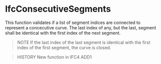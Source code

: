 # IfcConsecutiveSegments

This function validates if a list of segment indices are connected to represent a concecutive curve. The last index of any, but the last, segment shall be identical with the first index of the next segment.
<!-- end of short definition -->


> NOTE If the last index of the last segment is identical with the first index of the first segment, the curve is closed.

> HISTORY New function in IFC4 ADD1
